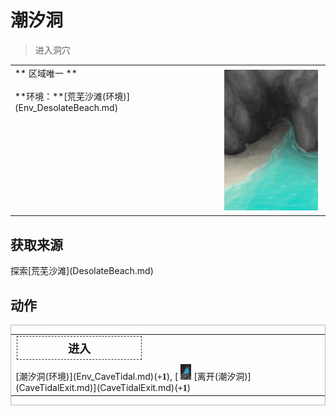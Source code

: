 # 潮汐洞  
> 进入洞穴  
  
<style>
        .table6824 th,td{
            text-align:left;
            vertical-align:top;
        }
        </style><table class="table table-bordered table6824" data-toggle="table"  data-show-header="false"><thead style="display:none"><tr ><th  style="width:50%;"  >title</th><th  style="width:50%;"  ></th></tr></thead><tr ><td  style="width:50%;"  >** 区域唯一 **<br><br>**环境：**[荒芜沙滩(环境)](Env_DesolateBeach.md)</td><td  style="width:50%;"  ><div style="float:right; margin:5px"><div class="gamecard" style="width:150px; height:225px;"><a href="CaveTidalEntrance.md" style="color:black"><img decoding="async" src="../wiki/Sprite/TidalCave.png" class="cardimage" style="max-width:150px;max-height:225px;"><span style="font-size: 25px;">潮汐洞</span></a></div></div></td></tr></tbody></table>  
  
## 获取来源  
<div style="display:inline-block"><div class="gamedatalist" style="text-align:left;min-width:200px;min-height:0px;"><div style="display:inline-block"><div style="display:inline-block;vertical-align:middle;">探索</div><div style="display:inline-block;vertical-align:middle;">[荒芜沙滩](DesolateBeach.md)</div></div></div></div>  
  
## 动作  
<div  style="border:1px solid #BBB"><table><tr><td rowspan="2" style="width:200px;text-align:center;font-size:1.3em;font-weight:bold"><div style="padding:5px;border:1px dashed #333"><div>进入</div></div></td><td></td></tr><tr><td></td></tr><tr><td colspan="2">[潮汐洞(环境)](Env_CaveTidal.md)(<span style="font-family:ui-monospace"><b>+1</b></span>), [<div style="width:25px;display:inline-block;text-align:center"><img decoding="async" src="../wiki/Sprite/CaveExit.png" href="a.md" style="max-width:25px;max-height:25px;"></div>[离开(潮汐洞)](CaveTidalExit.md)](CaveTidalExit.md)(<span style="font-family:ui-monospace"><b>+1</b></span>)</td></tr></table></div>  
  
  


<script>document.title="潮汐洞 - 卡牌生存百科 Card Survival Wiki";</script>